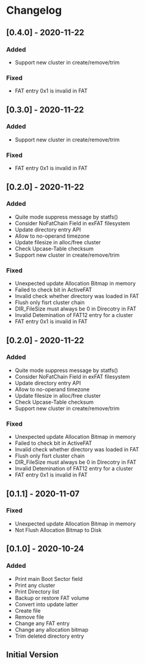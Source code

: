 # Changelog

## [0.4.0] - 2020-11-22

### Added

- Support new cluster in create/remove/trim

### Fixed

- FAT entry 0x1 is invalid in FAT

## [0.3.0] - 2020-11-22

### Added

- Support new cluster in create/remove/trim

### Fixed

- FAT entry 0x1 is invalid in FAT

## [0.2.0] - 2020-11-22

### Added

- Quite mode suppress message by statfs()
- Consider NoFatChain Field in exFAT filesystem
- Update directory entry API
- Allow to no-operand timezone
- Update filesize in alloc/free cluster
- Check Upcase-Table checksum
- Support new cluster in create/remove/trim

### Fixed

- Unexpected update Allocation Bitmap in memory
- Failed to check bit in ActiveFAT
- Invalid check whether directory was loaded in FAT
- Flush only fisrt cluster chain
- DIR_FileSize must always be 0 in Direcotry in FAT
- Invalid Detemination of FAT12 entry for a cluster
- FAT entry 0x1 is invalid in FAT

## [0.2.0] - 2020-11-22

### Added

- Quite mode suppress message by statfs()
- Consider NoFatChain Field in exFAT filesystem
- Update directory entry API
- Allow to no-operand timezone
- Update filesize in alloc/free cluster
- Check Upcase-Table checksum
- Support new cluster in create/remove/trim

### Fixed

- Unexpected update Allocation Bitmap in memory
- Failed to check bit in ActiveFAT
- Invalid check whether directory was loaded in FAT
- Flush only fisrt cluster chain
- DIR_FileSize must always be 0 in Direcotry in FAT
- Invalid Detemination of FAT12 entry for a cluster
- FAT entry 0x1 is invalid in FAT

## [0.1.1] - 2020-11-07

### Fixed

- Unexpected update Allocation Bitmap in memory
- Not Flush Allocation Bitmap to Disk

## [0.1.0] - 2020-10-24

### Added

- Print main Boot Sector field
- Print any cluster
- Print Directory list
- Backup or restore FAT volume
- Convert into update latter
- Create file
- Remove file
- Change any FAT entry
- Change any allocation bitmap
- Trim deleted directory entry

## Initial Version
